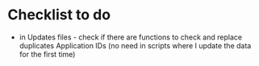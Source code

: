 # Checklist to do

- in Updates files - check if there are functions to check and replace duplicates Application IDs (no need in scripts where I update the data for the first time) 
